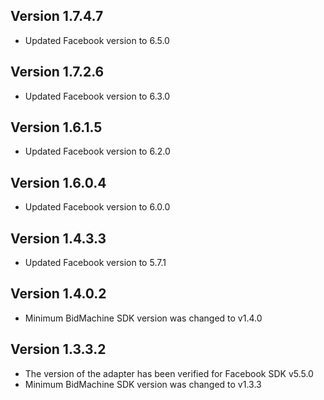 ## Version 1.7.4.7
* Updated Facebook version to 6.5.0

## Version 1.7.2.6
* Updated Facebook version to 6.3.0

## Version 1.6.1.5
* Updated Facebook version to 6.2.0

## Version 1.6.0.4
* Updated Facebook version to 6.0.0

## Version 1.4.3.3
* Updated Facebook version to 5.7.1

## Version 1.4.0.2
* Minimum BidMachine SDK version was changed to v1.4.0

## Version 1.3.3.2
* The version of the adapter has been verified for Facebook SDK v5.5.0
* Minimum BidMachine SDK version was changed to v1.3.3